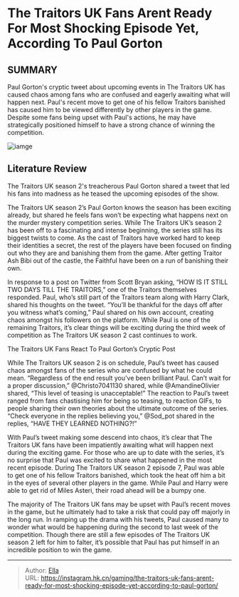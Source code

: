 # The Traitors UK Fans Arent Ready For Most Shocking Episode Yet, According To Paul Gorton


## SUMMARY 



  Paul Gorton&#39;s cryptic tweet about upcoming events in The Traitors UK has caused chaos among fans who are confused and eagerly awaiting what will happen next.   Paul&#39;s recent move to get one of his fellow Traitors banished has caused him to be viewed differently by other players in the game.   Despite some fans being upset with Paul&#39;s actions, he may have strategically positioned himself to have a strong chance of winning the competition.  

![iamge](https://static1.srcdn.com/wordpress/wp-content/uploads/2024/01/10-reasons-the-traitors-fans-hate-paul.jpg)

## Literature Review

The Traitors UK season 2&#39;s treacherous Paul Gorton shared a tweet that led his fans into madness as he teased the upcoming episodes of the show.




The Traitors UK season 2’s Paul Gorton knows the season has been exciting already, but shared he feels fans won’t be expecting what happens next on the murder mystery competition series. While The Traitors UK’s season 2 has been off to a fascinating and intense beginning, the series still has its biggest twists to come. As the cast of Traitors have worked hard to keep their identities a secret, the rest of the players have been focused on finding out who they are and banishing them from the game. After getting Traitor Ash Bibi out of the castle, the Faithful have been on a run of banishing their own.




In response to a post on Twitter from Scott Bryan asking, “HOW IS IT STILL TWO DAYS TILL THE TRAITORS,” one of the Traitors themselves responded. Paul, who’s still part of the Traitors team along with Harry Clark, shared his thoughts on the tweet. “You’ll be thankful for the days off after you witness what’s coming,” Paul shared on his own account, creating chaos amongst his followers on the platform. While Paul is one of the remaining Traitors, it’s clear things will be exciting during the third week of competition as The Traitors UK season 2 cast continues to work.


 The Traitors UK Fans React To Paul Gorton’s Cryptic Post 
          

While The Traitors UK season 2 is on schedule, Paul’s tweet has caused chaos amongst fans of the series who are confused by what he could mean. “Regardless of the end result you’ve been brilliant Paul. Can’t wait for a proper discussion,” @Christo7041130 shared, while @AmandineOlivier shared, “This level of teasing is unacceptable!” The reaction to Paul’s tweet ranged from fans chastising him for being so teasing, to reaction GIFs, to people sharing their own theories about the ultimate outcome of the series. “Check everyone in the replies believing you,” @Sod_pot shared in the replies, “HAVE THEY LEARNED NOTHING?!”





 

With Paul’s tweet making some descend into chaos, it’s clear that The Traitors UK fans have been impatiently awaiting what will happen next during the exciting game. For those who are up to date with the series, it’s no surprise that Paul was excited to share what happened in the most recent episode. During The Traitors UK season 2 episode 7, Paul was able to get one of his fellow Traitors banished, which took the heat off him a bit in the eyes of several other players in the game. While Paul and Harry were able to get rid of Miles Asteri, their road ahead will be a bumpy one.

The majority of The Traitors UK fans may be upset with Paul’s recent moves in the game, but he ultimately had to take a risk that could pay off majorly in the long run. In ramping up the drama with his tweets, Paul caused many to wonder what would be happening during the second to last week of the competition. Though there are still a few episodes of The Traitors UK season 2 left for him to falter, it’s possible that Paul has put himself in an incredible position to win the game.






---

> Author: [Ella](https://instagram.hk.cn/)  
> URL: https://instagram.hk.cn/gaming/the-traitors-uk-fans-arent-ready-for-most-shocking-episode-yet-according-to-paul-gorton/  

